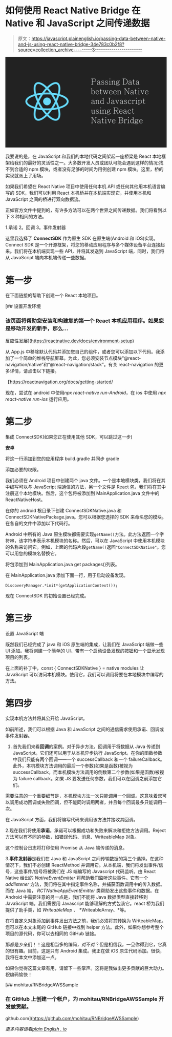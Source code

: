 # 如何使用 React Native Bridge 在 Native 和 JavaScript 之间传递数据

> 原文：<https://javascript.plainenglish.io/passing-data-between-native-and-js-using-react-native-bridge-34e783c0b2f8?source=collection_archive---------3----------------------->

![](img/bf778b682798c6eed407783d6d1e28f4.png)

我要说的是，在 JavaScript 和我们的本地代码之间架起一座桥梁是 React 本地框架给我们的最好的灵活性之一。大多数开发人员或团队可能会遇到这样的情况:找不到合适的 npm 模块，或者没有足够的时间为用例创建 npm 模块。这里，桥的实现就派上了用场。

如果我们希望在 React Native 项目中使用任何本机 API 或任何其他用本机语言编写的 SDK，我们可以利用 React 本机桥并在本机端实现它，并使用本机和 JavaScript 之间的桥进行双向数据流。

正如官方文件中提到的，有许多方法可以在两个世界之间传递数据。我们将看到以下 3 种相同的方法。

1.承诺
2。回调
3。事件发射器

这里我选择了 **ConnectSDK** 作为原生 SDK 在原生端(Android 和 iOS)实现。Connect SDK 是一个开源框架，将您的移动应用程序与多个媒体设备平台连接起来。我们将在本机端实现一些 API，并将其发送到 JavaScript 端，同时，我们将从 JavaScript 端向本机端传递一些数据。

# 第一步

在下面链接的帮助下创建一个 React 本地项目。

[](https://reactnative.dev/docs/environment-setup) [## 设置开发环境

### 该页面将帮助您安装和构建您的第一个 React 本机应用程序。如果您是移动开发的新手，那么…

反应性发展](https://reactnative.dev/docs/environment-setup) 

从 App.js 中移除默认代码并添加您自己的组件，或者您可以添加以下代码。我添加了一个简单的堆栈导航屏幕。为此，您必须安装节点模块“@react-navigation/native”和“@react-navigation/stack”。有关 react-navigation 的更多详情，请点击以下链接。

【https://reactnavigation.org/docs/getting-started/ 

现在，尝试在 android 中使用*npx react-native run-Android*，在 ios 中使用 *npx react-native run-ios* 运行应用。

# **第二步**

集成 ConnectSDK(如果您正在使用其他 SDK，可以跳过这一步)

**安卓**

将这一行添加到您的应用程序 build.gradle 并同步 gradle

添加必要的权限。

我们必须在 Android 项目中创建两个 java 文件。一个是本地模块类，我们将在其中编写可以与 JavaScript 端通信的方法，另一个文件是 React 包，我们将在其中注册这个本地模块。然后，这个包将被添加到 MainApplication.java 文件中的 ReactNativeHost。

在你的 android 根目录下创建 ConnectSDKNative.java 和 ConnectSDKNativePackage.java。您可以根据您选择的 SDK 来命名您的模块。在各自的文件中添加以下代码行。

Android 中所有的 Java 原生模块都需要实现`getName()`方法。此方法返回一个字符串，该字符串表示本机模块的名称。然后，可以在 JavaScript 中使用本机模块的名称来访问它。例如，上面的代码片段`getName()`返回`"ConnectSDKNative"`。您可以用您的模块名替换它。

将包添加到 MainApplication.java get packages()列表。

在 MainApplication.java 添加下面一行，用于启动设备发现。

```
DiscoveryManager.*init*(getApplicationContext());
```

现在 ConnectSDK 的初始设置已经完成。

# 第三步

设置 JavaScript 端

既然我们已经完成了 java 和 iOS 原生端的集成，让我们在 JavaScript 端做一些 UI 添加。我将创建一个简单的 UI，带有一个启动设备发现的按钮和一个显示发现项目的列表。

在上面的补丁中，const { ConnectSDKNative } = native modules 让 JavaScript 可以访问本机模块。使用它，我们可以调用将要在本地模块中编写的方法。

# **第四步**

实现本机方法并将其公开给 JavaScript。

如前所述，我们可以根据 Java 和 JavaScript 之间的通信需求使用承诺、回调或事件发射器。

1.  首先我们来看**回调**的案例。对于异步方法，回调用于将数据从 Java 传递到 JavaScript。它们还可以用于从本机异步执行 JavaScript。在你的函数参数中我们只能有两个回调——一个 successCallback 和一个 failureCallback。此外，本机模块方法调用的最后一个参数(如果是函数)被视为 successCallback，而本机模块方法调用的倒数第二个参数(如果是函数)被视为 failure callback。如果 JS 要发送任何参数，我们可以在回调之前添加它们。

需要注意的一个重要细节是，本机模块方法一次只能调用一个回调。这意味着您可以调用成功回调或失败回调，但不能同时调用两者，并且每个回调最多只能调用一次。

在 JavaScript 方面，我们将编写代码来调用该方法并接收其回调。

2.现在我们将使用**承诺**。承诺可以根据成功和失败来解决和拒绝方法调用。Reject 方法可以有不同的参数，如错误代码、消息、WriteableMap 对象。

这个控制台日志将打印使用 Promise 从 Java 端传递的消息。

3.**事件发射器**是我们在 Java 和 JavaScript 之间传输数据的第三个选择。在这种情况下，我们不必创建 ReactMethod 并调用它。从本机端，我们将发出事件/信号，这些事件/信号将被我们在 JS 端编写的 Javascript 代码监听。由 React Native 给出的 *NativeEventEmitter* 将帮助我们监听这些事件。它有一个 *addlistener* 方法，我们将在其中指定事件名称，并捕获函数调用中的传入数据。而在 Java 端， *RCTNativeAppEventEmitter* 类帮助发出这些事件和数据。在 Android 中需要注意的另一点是，我们不能将 Java 数据类型直接转移到 JavaScript 端。我们需要用 Javascript 能够理解的方式包装它。react 桥为我们提供了助手类，如 *WriteableMap* 、 *WriteableArray、*等。

在将自定义对象添加到事件发出方法之前，我们必须将其转换为 WriteableMap。您可以在本文末尾的 GitHub 链接中找到 helper 方法。此外，如果你想参考整个项目的源代码，你可以去相同的 GitHub 链接。

那都是乡亲们！！这是相当多的编码，对不对？但是相信我，一旦你得到它，它真的很有趣。目前，这是只有 Android 集成。我正在做 iOS 原生代码添加。很快，我将在本文中添加这一点。

如果你觉得这篇文章有用，请留下一些掌声。这将是我做出更多贡献的巨大动力。祝编码愉快！

[](https://github.com/mohitau/RNBridgeAWSSample) [## mohitau/RNBridgeAWSSample

### 在 GitHub 上创建一个帐户，为 mohitau/RNBridgeAWSSample 开发做贡献。

github.com](https://github.com/mohitau/RNBridgeAWSSample) 

*更多内容请看*[*plain English . io*](http://plainenglish.io/)